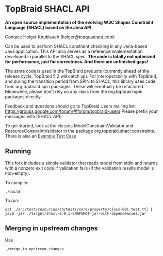 # TopBraid SHACL API

**An open source implementation of the evolving W3C Shapes Constraint Language (SHACL) based on the Jena API.**

Contact: Holger Knublauch (holger@topquadrant.com)

Can be used to perform SHACL constraint checking in any Jena-based Java application.
This API also serves as a reference implementation developed in parallel to the SHACL spec.
**The code is totally not optimized for performance, just for correctness. And there are unfinished gaps!**

The same code is used in the TopBraid products (currently ahead of the release cycle, TopBraid 5.2 will catch up).
For interoperability with TopBraid, and during the transition period from SPIN to SHACL, this library
uses code from org.topbraid.spin packages. These will eventually be refactored.
Meanwhile, please don't rely on any class from the org.topbraid.spin packages directly. 

Feedback and questions should go to TopBraid Users mailing list:
https://groups.google.com/forum/#!forum/topbraid-users
Please prefix your messages with [SHACL API]

To get started, look at the classes ModelConstraintValidator and ResourceConstraintValidator in
the package org.topbraid.shacl.constraints. There is also an [Example Test Case](../master/src/test/java/org/topbraid/shacl/ValidationExample.java)

## Running 

This fork includes a simple validator that reads model from stdin and returns with a nonzero exit code if validation fails (if the validation results model is non-empty).

To compile:

```
./build
```

To run:

```
cat ./src/test/resources/sh/tests/core/property/class-001.test.ttl | java -jar ./target/shacl-0.0.1-SNAPSHOT-jar-with-dependencies.jar
```

## Merging in upstream changes

Use

```
./merge-in-upstream-changes
```

